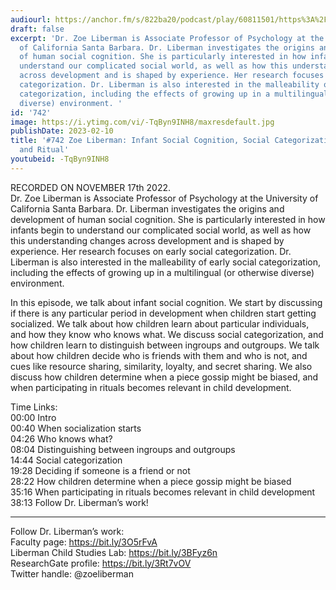 ```yaml
---
audiourl: https://anchor.fm/s/822ba20/podcast/play/60811501/https%3A%2F%2Fd3ctxlq1ktw2nl.cloudfront.net%2Fstaging%2F2022-10-17%2F524a892b-150c-e6d4-d38c-1d69313d3625.m4a
draft: false
excerpt: 'Dr. Zoe Liberman is Associate Professor of Psychology at the University
  of California Santa Barbara. Dr. Liberman investigates the origins and development
  of human social cognition. She is particularly interested in how infants begin to
  understand our complicated social world, as well as how this understanding changes
  across development and is shaped by experience. Her research focuses on early social
  categorization. Dr. Liberman is also interested in the malleability of early social
  categorization, including the effects of growing up in a multilingual (or otherwise
  diverse) environment. '
id: '742'
image: https://i.ytimg.com/vi/-TqByn9INH8/maxresdefault.jpg
publishDate: 2023-02-10
title: '#742 Zoe Liberman: Infant Social Cognition, Social Categorization, Gossip,
  and Ritual'
youtubeid: -TqByn9INH8
---
```

<div class="timelinks">

RECORDED ON NOVEMBER 17th 2022.  
Dr. Zoe Liberman is Associate Professor of Psychology at the University of California Santa Barbara. Dr. Liberman investigates the origins and development of human social cognition. She is particularly interested in how infants begin to understand our complicated social world, as well as how this understanding changes across development and is shaped by experience. Her research focuses on early social categorization. Dr. Liberman is also interested in the malleability of early social categorization, including the effects of growing up in a multilingual (or otherwise diverse) environment. 

In this episode, we talk about infant social cognition. We start by discussing if there is any particular period in development when children start getting socialized. We talk about how children learn about particular individuals, and how they know who knows what. We discuss social categorization, and how children learn to distinguish between ingroups and outgroups. We talk about how children decide who is friends with them and who is not, and cues like resource sharing, similarity, loyalty, and secret sharing. We also discuss how children determine when a piece gossip might be biased, and when participating in rituals becomes relevant in child development.

Time Links:  
<time>00:00</time> Intro  
<time>00:40</time> When socialization starts  
<time>04:26</time> Who knows what?  
<time>08:04</time> Distinguishing between ingroups and outgroups  
<time>14:44</time> Social categorization  
<time>19:28</time> Deciding if someone is a friend or not  
<time>28:22</time> How children determine when a piece gossip might be biased  
<time>35:16</time> When participating in rituals becomes relevant in child development  
<time>38:13</time> Follow Dr. Liberman’s work!

---

Follow Dr. Liberman’s work:  
Faculty page: https://bit.ly/3O5rFvA  
Liberman Child Studies Lab: https://bit.ly/3BFyz6n  
ResearchGate profile: https://bit.ly/3Rt7vOV  
Twitter handle: @zoeliberman
</div>

